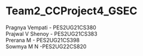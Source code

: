 # Team2_CCProject4_GSEC            
Pragnya Vempati - PES2UG21CS380                                                                              
Prajwal V Shenoy - PES2UG21CS383                                                         
Prerana M - PES2UG21CS398                                                             
Sowmya M N -PES2UG22CS820                                                      
